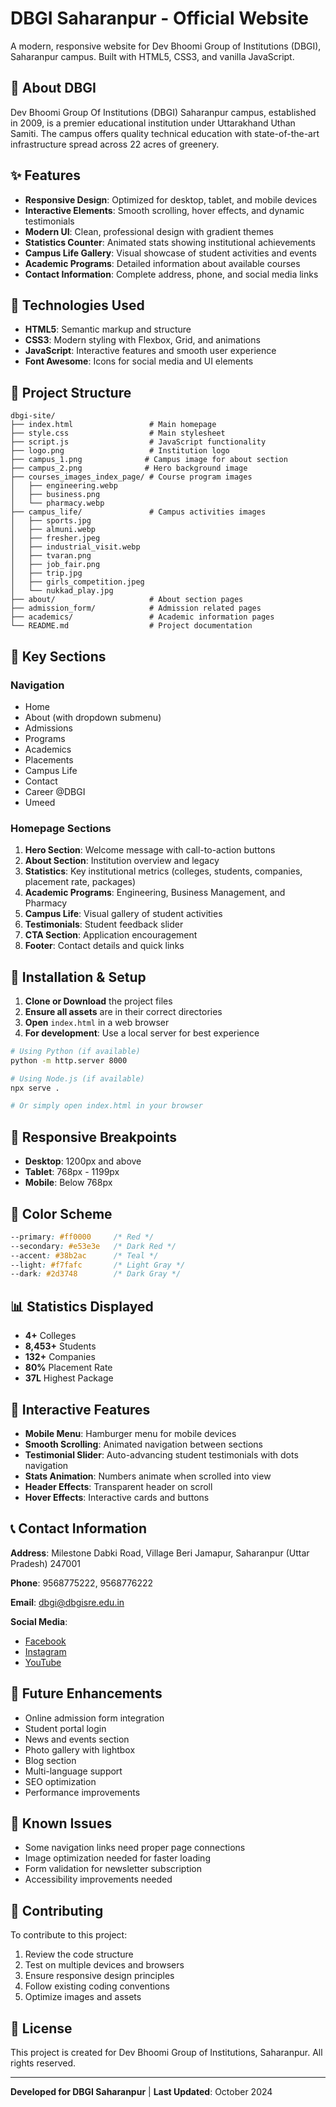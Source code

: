 # DBGI Saharanpur - Official Website

A modern, responsive website for Dev Bhoomi Group of Institutions (DBGI), Saharanpur campus. Built with HTML5, CSS3, and vanilla JavaScript.

## 🏫 About DBGI

Dev Bhoomi Group Of Institutions (DBGI) Saharanpur campus, established in 2009, is a premier educational institution under Uttarakhand Uthan Samiti. The campus offers quality technical education with state-of-the-art infrastructure spread across 22 acres of greenery.

## ✨ Features

- **Responsive Design**: Optimized for desktop, tablet, and mobile devices
- **Interactive Elements**: Smooth scrolling, hover effects, and dynamic testimonials
- **Modern UI**: Clean, professional design with gradient themes
- **Statistics Counter**: Animated stats showing institutional achievements
- **Campus Life Gallery**: Visual showcase of student activities and events
- **Academic Programs**: Detailed information about available courses
- **Contact Information**: Complete address, phone, and social media links

## 🚀 Technologies Used

- **HTML5**: Semantic markup and structure
- **CSS3**: Modern styling with Flexbox, Grid, and animations
- **JavaScript**: Interactive features and smooth user experience
- **Font Awesome**: Icons for social media and UI elements

## 📁 Project Structure

```
dbgi-site/
├── index.html                 # Main homepage
├── style.css                  # Main stylesheet
├── script.js                  # JavaScript functionality
├── logo.png                   # Institution logo
├── campus_1.png              # Campus image for about section
├── campus_2.png              # Hero background image
├── courses_images_index_page/ # Course program images
│   ├── engineering.webp
│   ├── business.png
│   └── pharmacy.webp
├── campus_life/               # Campus activities images
│   ├── sports.jpg
│   ├── almuni.webp
│   ├── fresher.jpeg
│   ├── industrial_visit.webp
│   ├── tvaran.png
│   ├── job_fair.png
│   ├── trip.jpg
│   ├── girls_competition.jpeg
│   └── nukkad_play.jpg
├── about/                     # About section pages
├── admission_form/            # Admission related pages
├── academics/                 # Academic information pages
└── README.md                  # Project documentation
```

## 🎯 Key Sections

### Navigation
- Home
- About (with dropdown submenu)
- Admissions
- Programs
- Academics
- Placements
- Campus Life
- Contact
- Career @DBGI
- Umeed

### Homepage Sections
1. **Hero Section**: Welcome message with call-to-action buttons
2. **About Section**: Institution overview and legacy
3. **Statistics**: Key institutional metrics (colleges, students, companies, placement rate, packages)
4. **Academic Programs**: Engineering, Business Management, and Pharmacy
5. **Campus Life**: Visual gallery of student activities
6. **Testimonials**: Student feedback slider
7. **CTA Section**: Application encouragement
8. **Footer**: Contact details and quick links

## 🔧 Installation & Setup

1. **Clone or Download** the project files
2. **Ensure all assets** are in their correct directories
3. **Open** `index.html` in a web browser
4. **For development**: Use a local server for best experience

```bash
# Using Python (if available)
python -m http.server 8000

# Using Node.js (if available)
npx serve .

# Or simply open index.html in your browser
```

## 📱 Responsive Breakpoints

- **Desktop**: 1200px and above
- **Tablet**: 768px - 1199px
- **Mobile**: Below 768px

## 🎨 Color Scheme

```css
--primary: #ff0000     /* Red */
--secondary: #e53e3e   /* Dark Red */
--accent: #38b2ac      /* Teal */
--light: #f7fafc       /* Light Gray */
--dark: #2d3748        /* Dark Gray */
```

## 📊 Statistics Displayed

- **4+** Colleges
- **8,453+** Students
- **132+** Companies
- **80%** Placement Rate
- **37L** Highest Package

## 🌟 Interactive Features

- **Mobile Menu**: Hamburger menu for mobile devices
- **Smooth Scrolling**: Animated navigation between sections
- **Testimonial Slider**: Auto-advancing student testimonials with dots navigation
- **Stats Animation**: Numbers animate when scrolled into view
- **Header Effects**: Transparent header on scroll
- **Hover Effects**: Interactive cards and buttons

## 📞 Contact Information

**Address**: Milestone Dabki Road, Village Beri Jamapur, Saharanpur (Uttar Pradesh) 247001

**Phone**: 9568775222, 9568776222

**Email**: dbgi@dbgisre.edu.in

**Social Media**:
- [Facebook](https://www.facebook.com/dbgisre)
- [Instagram](https://www.instagram.com/dbgi.saharanpur/)
- [YouTube](https://www.youtube.com/@dbgisaharanpurofficial)

## 🔄 Future Enhancements

- Online admission form integration
- Student portal login
- News and events section
- Photo gallery with lightbox
- Blog section
- Multi-language support
- SEO optimization
- Performance improvements

## 🐛 Known Issues

- Some navigation links need proper page connections
- Image optimization needed for faster loading
- Form validation for newsletter subscription
- Accessibility improvements needed

## 🤝 Contributing

To contribute to this project:

1. Review the code structure
2. Test on multiple devices and browsers
3. Ensure responsive design principles
4. Follow existing coding conventions
5. Optimize images and assets

## 📄 License

This project is created for Dev Bhoomi Group of Institutions, Saharanpur. All rights reserved.

---

**Developed for DBGI Saharanpur** | **Last Updated**: October 2024